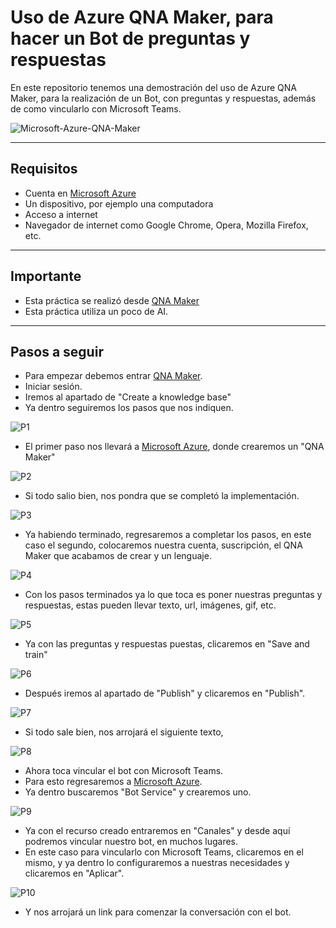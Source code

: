 # Uso de Azure QNA Maker, para hacer un Bot de preguntas y respuestas
En este repositorio tenemos una demostración del uso de Azure QNA Maker, para la realización de un Bot, con preguntas y respuestas, además de como vincularlo con Microsoft Teams.

![Microsoft-Azure-QNA-Maker](https://www.outsystems.com/Forge_CW/_image.aspx/Q8LvY--6WakOw9afDCuuGRBa_3dHaSU8KKR8zuRtAOY=/azure-qna-maker-connector-2022-06-10%2008-03-50)

---

## Requisitos
- Cuenta en [Microsoft Azure](https://portal.azure.com)
- Un dispositivo, por ejemplo una computadora
- Acceso a internet
- Navegador de internet como Google Chrome, Opera, Mozilla Firefox, etc.

---

## Importante
- Esta práctica se realizó desde [QNA Maker](https://www.qnamaker.ai/)
- Esta práctica utiliza un poco de AI.

---

## Pasos a seguir
- Para empezar debemos entrar [QNA Maker](https://www.qnamaker.ai/).
- Iniciar sesión.
- Iremos al apartado de "Create a knowledge base"
- Ya dentro seguiremos los pasos que nos indiquen.

![P1](https://github.com/DagonNR/QNA-Maker/blob/main/images/P1.PNG)

- El primer paso nos llevará a [Microsoft Azure](https://portal.azure.com), donde crearemos un "QNA Maker"

![P2](https://github.com/DagonNR/QNA-Maker/blob/main/images/P2.PNG)

- Si todo salio bien, nos pondra que se completó la implementación.

![P3](https://github.com/DagonNR/QNA-Maker/blob/main/images/P3.PNG)

- Ya habiendo terminado, regresaremos a completar los pasos, en este caso el segundo, colocaremos nuestra cuenta, suscripción, el QNA Maker que acabamos de crear y un lenguaje.

![P4](https://github.com/DagonNR/QNA-Maker/blob/main/images/P4.PNG)

- Con los pasos terminados ya lo que toca es poner nuestras preguntas y respuestas, estas pueden llevar texto, url, imágenes, gif, etc.

![P5](https://github.com/DagonNR/QNA-Maker/blob/main/images/P5.PNG)

- Ya con las preguntas y respuestas puestas, clicaremos en "Save and train"

![P6](https://github.com/DagonNR/QNA-Maker/blob/main/images/P6.PNG)

- Después iremos al apartado de "Publish" y clicaremos en "Publish".

![P7](https://github.com/DagonNR/QNA-Maker/blob/main/images/P7.PNG)

- Si todo sale bien, nos arrojará el siguiente texto,

![P8](https://github.com/DagonNR/QNA-Maker/blob/main/images/P8.PNG)

- Ahora toca vincular el bot con Microsoft Teams.
- Para esto regresaremos a [Microsoft Azure](https://portal.azure.com).
- Ya dentro buscaremos "Bot Service" y crearemos uno.

![P9](https://github.com/DagonNR/QNA-Maker/blob/main/images/P9.PNG)

- Ya con el recurso creado entraremos en "Canales" y desde aquí podremos vincular nuestro bot, en muchos lugares.
- En este caso para vincularlo con Microsoft Teams, clicaremos en el mismo, y ya dentro lo configuraremos a nuestras necesidades y clicaremos en "Aplicar".

![P10](https://github.com/DagonNR/QNA-Maker/blob/main/images/P10.PNG)

- Y nos arrojará un link para comenzar la conversación con el bot.
